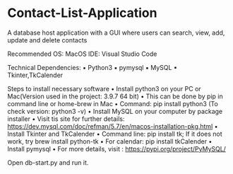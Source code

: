 # Contact-List-Application
A database host application with a GUI where users can search, view, add, update and delete contacts

Recommended OS: MacOS
IDE: Visual Studio Code

Technical Dependencies:
▪ Python3
▪ pymysql
▪ MySQL
▪ Tkinter,TkCalender

Steps to install necessary software
• Install python3 on your PC or Mac(Version used in the project: 3.9.7 64 bit)
• This can be done by pip in command line or home-brew in Mac
• Command: pip install python3 (To check version: python3 -v)
• Install MySQL on your computer by package installer
• Visit tis site for further details: https://dev.mysql.com/doc/refman/5.7/en/macos-installation-pkg.html
• Install Tkinter and TkCalender
• Command line: pip install tk;  If it does not work, try brew install python-tk
• For calendar: pip install tkCalender
• Install pymysql
• For more details, visit : https://pypi.org/project/PyMySQL/

Open db-start.py and run it.
